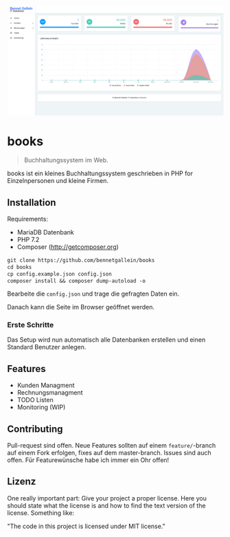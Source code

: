 ![Scnreeshot](screenshot.png)

# books
> Buchhaltungssystem im Web.

books ist ein kleines Buchhaltungssystem geschrieben in PHP for Einzelnpersonen und kleine Firmen.

## Installation

Requirements:
- MariaDB Datenbank
- PHP 7.2
- Composer (http://getcomposer.org)

```shell
git clone https://github.com/bennetgallein/books
cd books
cp config.example.json config.json
composer install && composer dump-autoload -o
```

Bearbeite die `config.json` und trage die gefragten Daten ein.

Danach kann die Seite im Browser geöffnet werden.

### Erste Schritte

Das Setup wird nun automatisch alle Datenbanken erstellen und einen Standard Benutzer anlegen.


## Features


* Kunden Managment
* Rechnungsmanagment
* TODO Listen
* Monitoring (WIP)


## Contributing

Pull-request sind offen. Neue Features sollten auf einem `feature/`-branch auf einem Fork erfolgen, fixes auf dem master-branch.
Issues sind auch offen. Für Featurewünsche habe ich immer ein Ohr offen!

## Lizenz

One really important part: Give your project a proper license. Here you should
state what the license is and how to find the text version of the license.
Something like:

"The code in this project is licensed under MIT license."